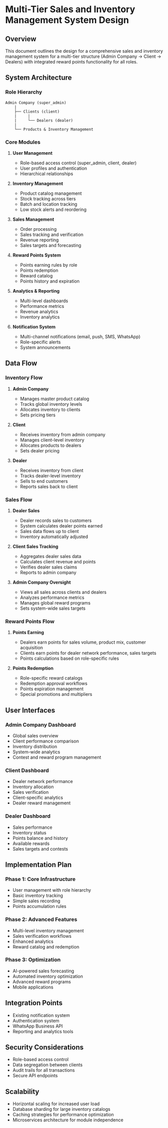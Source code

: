 # Multi-Tier Sales and Inventory Management System Design

## Overview

This document outlines the design for a comprehensive sales and inventory management system for a multi-tier structure (Admin Company → Client → Dealers) with integrated reward points functionality for all roles.

## System Architecture

### Role Hierarchy

```
Admin Company (super_admin)
    |
    ├── Clients (client)
    |     |
    |     └── Dealers (dealer)
    |
    └── Products & Inventory Management
```

### Core Modules

1. **User Management**
   - Role-based access control (super_admin, client, dealer)
   - User profiles and authentication
   - Hierarchical relationships

2. **Inventory Management**
   - Product catalog management
   - Stock tracking across tiers
   - Batch and location tracking
   - Low stock alerts and reordering

3. **Sales Management**
   - Order processing
   - Sales tracking and verification
   - Revenue reporting
   - Sales targets and forecasting

4. **Reward Points System**
   - Points earning rules by role
   - Points redemption
   - Reward catalog
   - Points history and expiration

5. **Analytics & Reporting**
   - Multi-level dashboards
   - Performance metrics
   - Revenue analytics
   - Inventory analytics

6. **Notification System**
   - Multi-channel notifications (email, push, SMS, WhatsApp)
   - Role-specific alerts
   - System announcements

## Data Flow

### Inventory Flow

1. **Admin Company**
   - Manages master product catalog
   - Tracks global inventory levels
   - Allocates inventory to clients
   - Sets pricing tiers

2. **Client**
   - Receives inventory from admin company
   - Manages client-level inventory
   - Allocates products to dealers
   - Sets dealer pricing

3. **Dealer**
   - Receives inventory from client
   - Tracks dealer-level inventory
   - Sells to end customers
   - Reports sales back to client

### Sales Flow

1. **Dealer Sales**
   - Dealer records sales to customers
   - System calculates dealer points earned
   - Sales data flows up to client
   - Inventory automatically adjusted

2. **Client Sales Tracking**
   - Aggregates dealer sales data
   - Calculates client revenue and points
   - Verifies dealer sales claims
   - Reports to admin company

3. **Admin Company Oversight**
   - Views all sales across clients and dealers
   - Analyzes performance metrics
   - Manages global reward programs
   - Sets system-wide sales targets

### Reward Points Flow

1. **Points Earning**
   - Dealers earn points for sales volume, product mix, customer acquisition
   - Clients earn points for dealer network performance, sales targets
   - Points calculations based on role-specific rules

2. **Points Redemption**
   - Role-specific reward catalogs
   - Redemption approval workflows
   - Points expiration management
   - Special promotions and multipliers

## User Interfaces

### Admin Company Dashboard

- Global sales overview
- Client performance comparison
- Inventory distribution
- System-wide analytics
- Contest and reward program management

### Client Dashboard

- Dealer network performance
- Inventory allocation
- Sales verification
- Client-specific analytics
- Dealer reward management

### Dealer Dashboard

- Sales performance
- Inventory status
- Points balance and history
- Available rewards
- Sales targets and contests

## Implementation Plan

### Phase 1: Core Infrastructure

- User management with role hierarchy
- Basic inventory tracking
- Simple sales recording
- Points accumulation rules

### Phase 2: Advanced Features

- Multi-level inventory management
- Sales verification workflows
- Enhanced analytics
- Reward catalog and redemption

### Phase 3: Optimization

- AI-powered sales forecasting
- Automated inventory optimization
- Advanced reward programs
- Mobile applications

## Integration Points

- Existing notification system
- Authentication system
- WhatsApp Business API
- Reporting and analytics tools

## Security Considerations

- Role-based access control
- Data segregation between clients
- Audit trails for all transactions
- Secure API endpoints

## Scalability

- Horizontal scaling for increased user load
- Database sharding for large inventory catalogs
- Caching strategies for performance optimization
- Microservices architecture for module independence